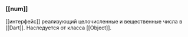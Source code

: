 ### [[num]] 
[[интерфейс]] реализующий целочисленные и  вещественные числа в [[Dart]].
Наследуется от класса [[Object]].

